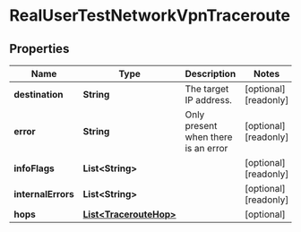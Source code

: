 

# RealUserTestNetworkVpnTraceroute


## Properties

| Name | Type | Description | Notes |
|------------ | ------------- | ------------- | -------------|
|**destination** | **String** | The target IP address. |  [optional] [readonly] |
|**error** | **String** | Only present when there is an error |  [optional] [readonly] |
|**infoFlags** | **List&lt;String&gt;** |  |  [optional] [readonly] |
|**internalErrors** | **List&lt;String&gt;** |  |  [optional] [readonly] |
|**hops** | [**List&lt;TracerouteHop&gt;**](TracerouteHop.md) |  |  [optional] |



